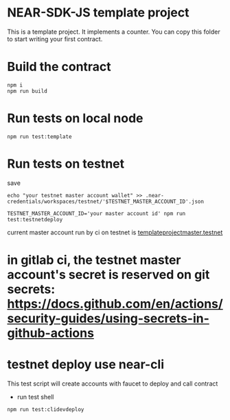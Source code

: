 # NEAR-SDK-JS template project

This is a template project. It implements a counter. You can copy this folder to start writing your first contract.

# Build the contract

```
npm i
npm run build
```

# Run tests on local node
```
npm run test:template
```

# Run tests on testnet
save 
```shell
echo "your testnet master account wallet" >> .near-credentials/workspaces/testnet/'$TESTNET_MASTER_ACCOUNT_ID'.json
```

```shell
TESTNET_MASTER_ACCOUNT_ID='your master account id' npm run test:testnetdeploy
```
current master account run by ci on testnet is [templateprojectmaster.testnet](https://testnet.nearblocks.io/address/templateprojectmaster.testnet)

# in gitlab ci, the testnet master account's secret is reserved on git secrets: https://docs.github.com/en/actions/security-guides/using-secrets-in-github-actions

# testnet deploy use near-cli
This test script will create accounts with faucet to deploy and call contract
* run test shell
```shell
npm run test:clidevdeploy
```